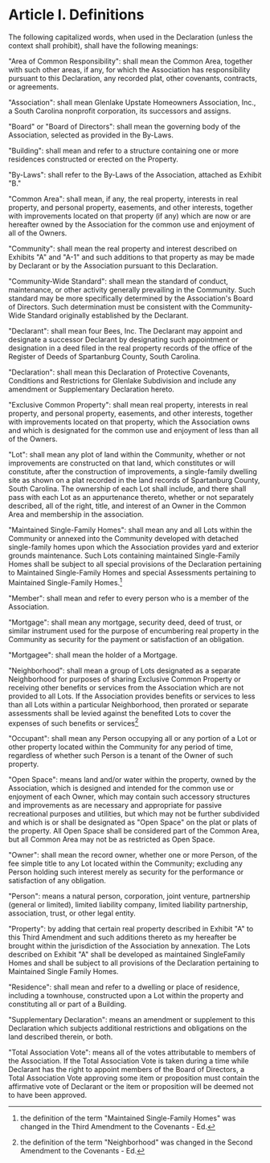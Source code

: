 # Article I. Definitions

The following capitalized words, when used in the Declaration (unless the context shall prohibit), shall have the following meanings:

"Area of Common Responsibility": shall mean the Common Area, together with such other areas, if any, for which the Association has responsibility pursuant to this Declaration, any recorded plat, other covenants, contracts, or agreements.

"Association":  shall mean Glenlake Upstate Homeowners Association, Inc., a South Carolina nonprofit corporation, its successors and assigns.

"Board" or "Board of Directors": shall mean the governing body of the Association, selected as provided in the By-Laws.

"Building": shall mean and refer to a structure containing one or more residences constructed or erected on the Property.

"By-Laws": shall refer to the By-Laws of the Association, attached as Exhibit "B."

"Common Area": shall mean, if any, the real property, interests in real property, and personal property, easements, and other interests, together with improvements located on that property (if any) which are now or are hereafter owned by the Association for the common use and enjoyment of all of the Owners.

"Community": shall mean the real property and interest described on Exhibits "A" and "A-1" and such additions to that property as may be made by Declarant or by the Association pursuant to this Declaration.

"Community-Wide Standard":  shall mean the standard of conduct, maintenance, or other activity generally prevailing in the Community. Such standard may be more specifically determined by the Association's Board of Directors. Such determination must be consistent with the Community-Wide Standard originally established by the Declarant.

"Declarant": shall mean four Bees, Inc. The Declarant may appoint and designate a successor Declarant by designating such appointment or designation in a deed filed in the real property records of the office of the Register of Deeds of Spartanburg County, South Carolina.

"Declaration": shall mean this Declaration of Protective Covenants, Conditions and Restrictions for Glenlake Subdivision and include any amendment or Supplementary Declaration hereto.

"Exclusive Common Property":  shall mean real property, interests in real property, and personal property, easements, and other interests, together with improvements located on that property, which the Association owns and which is designated for the common use and enjoyment of less than all of the Owners.

"Lot": shall mean any plot of land within the Community, whether or not improvements are constructed on that land, which constitutes or will constitute, after the construction of improvements, a single-family dwelling site as shown on a plat recorded in the land records of Spartanburg County, South Carolina. The ownership of each Lot shall include, and there shall pass with each Lot as an appurtenance thereto, whether or not separately described, all of the right, title, and interest of an Owner in the Common Area and membership in the
association.

"Maintained Single-Family Homes":  shall mean any and all Lots within the Community or annexed into the Community developed with detached
single-family homes upon which the Association provides yard and exterior grounds maintenance. Such Lots containing maintained Single-Family Homes shall be subject to all special provisions of the Declaration pertaining to Maintained Single-Family Homes and special Assessments pertaining to Maintained Single-Family Homes.[^1]

[^1]: the definition of the term "Maintained Single-Family Homes" was changed in the Third Amendment to the Covenants - Ed.

"Member": shall mean and refer to every person who is a member of the Association.

"Mortgage": shall mean any mortgage, security deed, deed of trust, or similar instrument used for the purpose of encumbering real property in the Community as security for the payment or satisfaction of an obligation.

"Mortgagee": shall mean the holder of a Mortgage.

"Neighborhood": shall mean a group of Lots designated as a separate Neighborhood for purposes of sharing Exclusive Common Property or receiving other benefits or services from the Association which are not provided to all Lots. If the Association provides benefits or services to less than all Lots within a particular Neighborhood, then prorated or separate assessments shall be levied against the benefited Lots to cover the expenses of such benefits or services[^2]

[^2]: the definition of the term "Neighborhood" was changed in the Second Amendment to the Covenants - Ed.

"Occupant": shall mean any Person occupying all or any portion of a Lot or other property located within the Community for any period of time, regardless of whether such Person is a tenant of the Owner of such property.

"Open Space": means land and/or water within the property, owned by the Association, which is designed and intended for the common use or enjoyment of each Owner, which may contain such accessory structures and improvements as are necessary and appropriate for passive recreational purposes and utilities, but which may not be further subdivided and which is or shall be designated as "Open Space" on the plat or plats of the property. All Open Space shall be considered part of the Common Area, but all Common Area may not be as restricted as Open Space.

"Owner": shall mean the record owner, whether one or more Person, of the fee simple title to any Lot located within the Community; excluding any Person holding such interest merely as security for the performance or satisfaction of any obligation.

"Person": means a natural person, corporation, joint venture, partnership (general or limited), limited liability company, limited liability partnership, association, trust, or other legal entity. 

"Property": by adding that certain real property described in Exhibit "A" to this Third Amendment and such additions thereto as my hereafter be brought within the jurisdiction of the Association by annexation. The Lots described on Exhibit "A" shall be developed as maintained SingleFamily Homes and shall be subject to all provisions of the Declaration pertaining to Maintained Single Family Homes.

"Residence": shall mean and refer to a dwelling or place of residence, including a townhouse, constructed upon a Lot within the property and constituting all or part of a Building.

"Supplementary Declaration": means an amendment or supplement to this Declaration which subjects additional restrictions and obligations on the land described therein, or both. 

"Total Association Vote":  means all of the votes attributable to members of the Association. If the Total Association Vote is taken during a time while Declarant has the right to appoint members of the Board of Directors, a Total Association Vote approving some item or proposition must contain the affirmative vote of Declarant or the item or proposition will be deemed not to have been approved.
